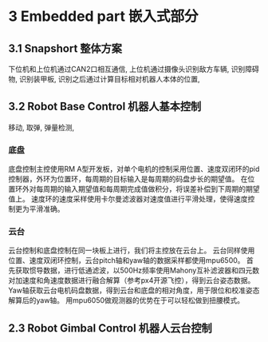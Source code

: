 # 3 Embedded part 嵌入式部分

## 3.1 Snapshort 整体方案

下位机和上位机通过CAN2口相互通信, 上位机通过摄像头识别敌方车辆, 识别障碍物, 识别装甲板, 识别之后通过计算目标相对机器人本体的位置, 

## 3.2 Robot Base Control 机器人基本控制

移动, 取弹, 弹量检测,

### 底盘

底盘控制主控使用RM A型开发板，对单个电机的控制采用位置、速度双闭环的pid控制器，外环为位置环，每周期的目标输入是每周期的码盘步长的期望值。
在位置环外对每周期的输入期望值和每周期完成值做积分，将误差补偿到下周期的期望值上。
速度环的速度采样使用卡尔曼滤波器对速度值进行平滑处理，使得速度控制更为平滑准确。

### 云台

云台控制和底盘控制在同一块板上进行，我们将主控放在云台上。
云台同样使用位置、速度双闭环控制，云台pitch轴和yaw轴的数据采样都使用mpu6500。
首先获取惯导数据，进行低通滤波，以500Hz频率使用Mahony互补滤波器和四元数对加速度和角速度数据进行融合解算（参考px4开源飞控），得到云台姿态数据。
Yaw轴获取云台电机码盘数据，得到云台和底盘的相对角度，用于限位和校准姿态解算后的yaw轴。
用mpu6050做观测器的优势在于可以轻松做到扭腰模式。

## 2.3 Robot Gimbal Control 机器人云台控制
